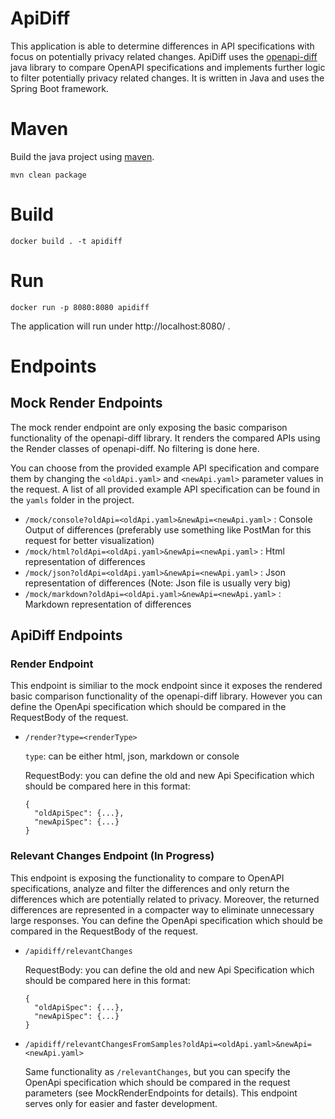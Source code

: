 # ApiDiff
This application is able to determine differences in API specifications with focus on potentially privacy related changes.
ApiDiff uses the [openapi-diff](https://github.com/OpenAPITools/openapi-diff) java library to compare OpenAPI specifications and implements further logic to filter potentially privacy related changes.
It is written in Java and uses the Spring Boot framework.

# Maven
Build the java project using [maven](https://maven.apache.org/).

`` mvn clean package ``
# Build
`` docker build . -t apidiff ``

# Run
`` docker run -p 8080:8080 apidiff ``

The application will run under http://localhost:8080/ .

# Endpoints

## Mock Render Endpoints
The mock render endpoint are only exposing the basic comparison functionality of the openapi-diff library. It renders the compared APIs using the Render classes of openapi-diff.
No filtering is done here.

You can choose from the provided example API specification and compare them by changing the ``<oldApi.yaml>`` and ``<newApi.yaml>`` parameter values in the request. A list of all provided example API specification can be found in the ``yamls`` folder in the project.

- ``/mock/console?oldApi=<oldApi.yaml>&newApi=<newApi.yaml>`` : Console Output of differences (preferably use something like PostMan for this request for better visualization)
- ``/mock/html?oldApi=<oldApi.yaml>&newApi=<newApi.yaml>`` : Html representation of differences
- ``/mock/json?oldApi=<oldApi.yaml>&newApi=<newApi.yaml>`` : Json representation of differences (Note: Json file is usually very big)
- ``/mock/markdown?oldApi=<oldApi.yaml>&newApi=<newApi.yaml>`` :  Markdown representation of differences

## ApiDiff Endpoints

### Render Endpoint
This endpoint is similiar to the mock endpoint since it exposes the rendered basic comparison functionality of the openapi-diff library. However you can define the OpenApi specification which should be compared in the RequestBody of the request.

- ``/render?type=<renderType>``
  
  ``type``: can be either html, json, markdown or console
  
  RequestBody: you can define the old and new Api Specification which should be compared here in this format:
  
  ```
  {
    "oldApiSpec": {...},
    "newApiSpec": {...}
  }
  ```

### Relevant Changes Endpoint (In Progress)
This endpoint is exposing the functionality to compare to OpenAPI specifications, analyze and filter the differences and only return the differences which are potentially related to privacy. Moreover, the returned differences are represented in a compacter way to eliminate unnecessary large responses. You can define the OpenApi specification which should be compared in the RequestBody of the request.

- ``/apidiff/relevantChanges``

  RequestBody: you can define the old and new Api Specification which should be compared here in this format:
  
  ```
  {
    "oldApiSpec": {...},
    "newApiSpec": {...}
  }
  ```

- ``/apidiff/relevantChangesFromSamples?oldApi=<oldApi.yaml>&newApi=<newApi.yaml>``

  Same functionality as ``/relevantChanges``, but you can specify the OpenApi specification which should be compared in the request parameters (see MockRenderEndpoints for details).
  This endpoint serves only for easier and faster development.